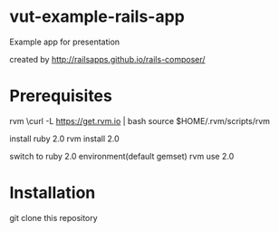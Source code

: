 vut-example-rails-app
=====================

Example app for presentation


created by http://railsapps.github.io/rails-composer/

Prerequisites
=============

rvm
    \curl -L https://get.rvm.io | bash
  source $HOME/.rvm/scripts/rvm
  
install ruby 2.0
  rvm install 2.0
  
switch to ruby 2.0 environment(default gemset)
  rvm use 2.0
  
  


Installation
============

git clone this repository

